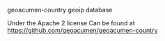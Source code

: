 
geoacumen-country geoip database

Under the Apache 2 license
Can be found at https://github.com/geoacumen/geoacumen-country

